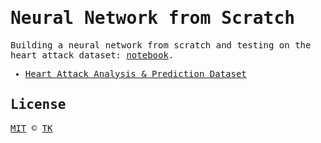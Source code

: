 <samp>

# Neural Network from Scratch

Building a neural network from scratch and testing on the heart attack dataset: [notebook](heart-attack-analysis-prediction.ipynb).

- [Heart Attack Analysis & Prediction Dataset](https://www.kaggle.com/datasets/rashikrahmanpritom/heart-attack-analysis-prediction-dataset)

## License

[MIT](/LICENSE) © [TK](https://iamtk.co)

</samp>
